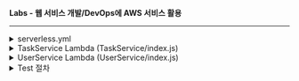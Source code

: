 **Labs - 웹 서비스 개발/DevOps에 AWS 서비스 활용**

---

<details>
<summary>serverless.yml</summary>

```yml
service: task-user-service

frameworkVersion: '4'

# 프로바이더 설정
provider:
  name: aws
  runtime: nodejs20.x
  region: ap-northeast-2  # 서울 리전
  stage: ${opt:stage, 'dev'}  # 기본 스테이지는 dev
  
  # IAM 역할 권한 설정
  iam:
    role:
      statements:
        - Effect: Allow
          Action:
            - logs:CreateLogGroup
            - logs:CreateLogStream
            - logs:PutLogEvents
          Resource: '*'

# 함수 정의
functions:
  # Task 서비스 함수
  taskService:
    handler: TaskService/index.handler
    events:
      - http:
          path: /tasks
          method: get
          cors: true  # CORS 활성화
      - http:
          path: /tasks
          method: post
          cors: true
    environment:
      STAGE: ${self:provider.stage}

  # User 서비스 함수
  userService:
    handler: UserService/index.handler
    events:
      - http:
          path: /users
          method: get
          cors: true
      - http:
          path: /users
          method: post
          cors: true
    environment:
      STAGE: ${self:provider.stage}

# 사용자 정의 리소스
resources:
  Resources:
    # API Gateway 응답 헤더 설정
    GatewayResponseDefault4XX:
      Type: 'AWS::ApiGateway::GatewayResponse'
      Properties:
        ResponseParameters:
          gatewayresponse.header.Access-Control-Allow-Origin: "'*'"
          gatewayresponse.header.Access-Control-Allow-Headers: "'*'"
        ResponseType: DEFAULT_4XX
        RestApiId:
          Ref: 'ApiGatewayRestApi'
    
    GatewayResponseDefault5XX:
      Type: 'AWS::ApiGateway::GatewayResponse'
      Properties:
        ResponseParameters:
          gatewayresponse.header.Access-Control-Allow-Origin: "'*'"
          gatewayresponse.header.Access-Control-Allow-Headers: "'*'"
        ResponseType: DEFAULT_5XX
        RestApiId:
          Ref: 'ApiGatewayRestApi'

# 커스텀 설정
custom:
  # 스테이지별 설정
  stages:
    dev:
      logLevel: DEBUG
    prod:
      logLevel: ERROR

# 플러그인 설정
plugins:
  - serverless-offline  # 로컬 테스트용 플러그인

package:
  patterns:
    - '!node_modules/**'  # node_modules 제외
    - '!.git/**'          # .git 폴더 제외

```
</details>


<details>
<summary>TaskService Lambda (TaskService/index.js)</summary>

```JavaScript
'use strict';

const tasks = [];

const handler = async (event) => {
    try {
        const httpMethod = event.httpMethod;
        
        switch (httpMethod) {
            case 'GET':
                return {
                    statusCode: 200,
                    headers: {
                        'Content-Type': 'application/json',
                        'Access-Control-Allow-Origin': '*',
                        'Access-Control-Allow-Credentials': true
                    },
                    body: JSON.stringify(tasks)
                };
                
            case 'POST':
                const task = JSON.parse(event.body);
                tasks.push(task);
                return {
                    statusCode: 201,
                    headers: {
                        'Content-Type': 'application/json',
                        'Access-Control-Allow-Origin': '*',
                        'Access-Control-Allow-Credentials': true
                    },
                    body: JSON.stringify(task)
                };
                
            default:
                return {
                    statusCode: 400,
                    body: JSON.stringify({ message: '지원하지 않는 HTTP 메소드입니다.' })
                };
        }
    } catch (error) {
        console.error('Error:', error);
        return {
            statusCode: 500,
            body: JSON.stringify({ 
                message: '서버 에러가 발생했습니다.',
                error: error.message 
            })
        };
    }
};

module.exports = { handler };
```
</details>

<details>
<summary>UserService  Lambda (UserService/index.js)</summary>

```JavaScript
'use strict';

const users = [];

const handler = async (event) => {
    try {
        const httpMethod = event.httpMethod;
        
        switch (httpMethod) {
            case 'GET':
                return {
                    statusCode: 200,
                    headers: {
                        'Content-Type': 'application/json',
                        'Access-Control-Allow-Origin': '*',
                        'Access-Control-Allow-Credentials': true
                    },
                    body: JSON.stringify(users)
                };
                
            case 'POST':
                const user = JSON.parse(event.body);
                users.push(user);
                return {
                    statusCode: 201,
                    headers: {
                        'Content-Type': 'application/json',
                        'Access-Control-Allow-Origin': '*',
                        'Access-Control-Allow-Credentials': true
                    },
                    body: JSON.stringify(user)
                };
                
            default:
                return {
                    statusCode: 400,
                    body: JSON.stringify({ message: '지원하지 않는 HTTP 메소드입니다.' })
                };
        }
    } catch (error) {
        console.error('Error:', error);
        return {
            statusCode: 500,
            body: JSON.stringify({ 
                message: '서버 에러가 발생했습니다.',
                error: error.message 
            })
        };
    }
};

module.exports = { handler };
```
</details>

<details>
<summary>Test 절차</summary>
  - 
    1. package 설치
    npm install --save-dev serverless@4 serverless-offline
    2. deploy
    serverless deploy --verbose
    3. deploy 후 엔드포인트 확인
    endpoints:
    GET - https://al9likgcld.execute-api.ap-northeast-2.amazonaws.com/dev/tasks
    POST - https://al9likgcld.execute-api.ap-northeast-2.amazonaws.com/dev/tasks
    GET - https://al9likgcld.execute-api.ap-northeast-2.amazonaws.com/dev/users
    POST - https://al9likgcld.execute-api.ap-northeast-2.amazonaws.com/dev/users
    functions:
    taskService: task-user-service-dev-taskService (1.3 kB)
    userService: task-user-service-dev-userService (1.3 kB)
    4. Lambda 함수 수행 로그 확인 (terminal 창 각각 띄워 서 로그 모너터링)
    serverless logs --function taskService --tail
    5. postman 테스트
        
        A-1) TaskService POST
        URL: https://al9likgcld.execute-api.ap-northeast-2.amazonaws.com/dev/tasks
        Header에 Content-Type = application/json 추가
        Body에 입력할 json
</details>





